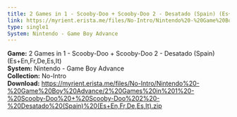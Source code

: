 ```yaml
---
title: 2 Games in 1 - Scooby-Doo + Scooby-Doo 2 - Desatado (Spain) (Es+En,Fr,De,Es,It)
link: https://myrient.erista.me/files/No-Intro/Nintendo%20-%20Game%20Boy%20Advance/2%20Games%20in%201%20-%20Scooby-Doo%20+%20Scooby-Doo%202%20-%20Desatado%20(Spain)%20(Es+En,Fr,De,Es,It).zip
type: single1
System: Nintendo - Game Boy Advance
---
```

<b>Game:</b> 2 Games in 1 - Scooby-Doo + Scooby-Doo 2 - Desatado (Spain) (Es+En,Fr,De,Es,It)<br>
<b>System:</b> Nintendo - Game Boy Advance<br>
<b>Collection:</b> No-Intro<br>
<b>Download:</b> https://myrient.erista.me/files/No-Intro/Nintendo%20-%20Game%20Boy%20Advance/2%20Games%20in%201%20-%20Scooby-Doo%20+%20Scooby-Doo%202%20-%20Desatado%20(Spain)%20(Es+En,Fr,De,Es,It).zip